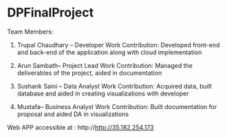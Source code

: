 # DPFinalProject

Team Members:

1. Trupal Chaudhary – Developer
Work Contribution: Developed front-end and back-end of the application along with cloud implementation

2. Arun Sambath– Project Lead
Work Contribution: Managed the deliverables of the project, aided in documentation

3. Sushank Saini – Data Analyst
Work Contribution: Acquired data, built database and aided in creating visualizations with developer

4. Mustafa– Business Analyst
Work Contribution: Built documentation for proposal and aided DA in visualizations

Web APP accessible at : http://http://35.182.254.173